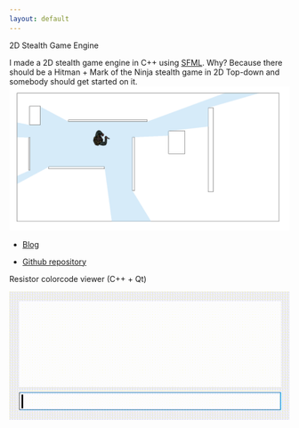 ```yaml
---
layout: default
---
```



2D Stealth Game Engine

I made a 2D stealth game engine in C++ using [SFML](https://www.sfml-dev.org/). Why? Because there should be a Hitman + Mark of the Ninja stealth game in 2D Top-down and somebody should get started on it.
![Game recording](game-1.gif)

*	[Blog](https://nomarkeu.github.io/sneakattack/)

*	[Github repository](https://github.com/nomarkeu/sneakattack)

Resistor colorcode viewer (C++ + Qt)

![Program recording](resistor-color-code-1.gif)